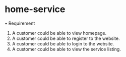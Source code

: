 # home-service
• Requirement
1. A customer could be able to view homepage.
2. A customer could be able to register to the website.
3. A customer could be able to login to the website.
4. A customer could be able to view the service listing.
